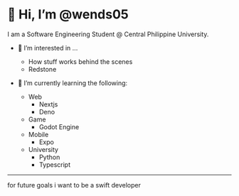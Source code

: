 # 👋 Hi, I’m @wends05

I am a Software Engineering Student @ Central Philippine University.

- 👀 I’m interested in ...
  - How stuff works behind the scenes 
  - Redstone 

- 🌱 I’m currently learning the following:
  - Web
    - Nextjs
    - Deno
  - Game
    - Godot Engine
  - Mobile
    - Expo
  - University
    - Python
    - Typescript

---

for future goals i want to be a swift developer



<!---
wends05/wends05 is a ✨ special ✨ repository because its `README.md` (this file) appears on your GitHub profile.
You can click the Preview link to take a look at your changes.
--->
